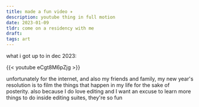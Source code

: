 ```yaml
---
title: made a fun video ✈️
description: youtube thing in full motion
date: 2023-01-09
tldr: come on a residency with me
draft: 
tags: art
---
```


what i got up to in dec 2023:

{{< youtube eCgt8M6pZjg >}}

unfortunately for the internet, and also my friends and family, my new year's resolution is to film the things that happen in my life for the sake of posterity. also because I do love editing and I want an excuse to learn more things to do inside editing suites, they're so fun